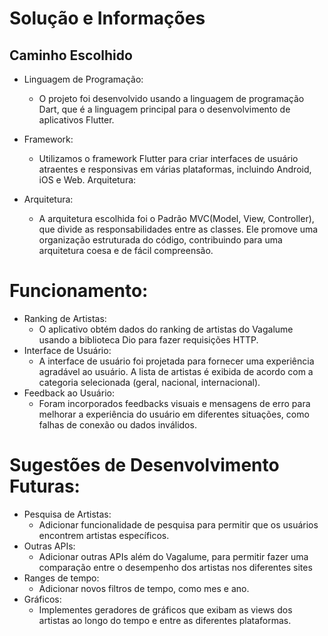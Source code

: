 # Solução e Informações

## Caminho Escolhido

- Linguagem de Programação:

  - O projeto foi desenvolvido usando a linguagem de programação Dart, que é a linguagem principal para o desenvolvimento de aplicativos Flutter.

- Framework:

  - Utilizamos o framework Flutter para criar interfaces de usuário atraentes e responsivas em várias plataformas, incluindo Android, iOS e Web.
    Arquitetura:

- Arquitetura:

  - A arquitetura escolhida foi o Padrão MVC(Model, View, Controller), que divide as responsabilidades entre as classes. Ele promove uma organização estruturada do código, contribuindo para uma arquitetura coesa e de fácil compreensão.

# Funcionamento:

- Ranking de Artistas:
  - O aplicativo obtém dados do ranking de artistas do Vagalume usando a biblioteca Dio para fazer requisições HTTP.
- Interface de Usuário:
  - A interface de usuário foi projetada para fornecer uma experiência agradável ao usuário. A lista de artistas é exibida de acordo com a categoria selecionada (geral, nacional, internacional).
- Feedback ao Usuário:
  - Foram incorporados feedbacks visuais e mensagens de erro para melhorar a experiência do usuário em diferentes situações, como falhas de conexão ou dados inválidos.

# Sugestões de Desenvolvimento Futuras:

- Pesquisa de Artistas:
  - Adicionar funcionalidade de pesquisa para permitir que os usuários encontrem artistas específicos.
- Outras APIs:
  - Adicionar outras APIs além do Vagalume, para permitir fazer uma comparação entre o desempenho dos artistas nos diferentes sites
- Ranges de tempo:
  - Adicionar novos filtros de tempo, como mes e ano.
- Gráficos:
  - Implementes geradores de gráficos que exibam as views dos artistas ao longo do tempo e entre as diferentes plataformas.
